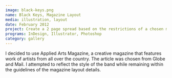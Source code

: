 ```yaml
---
image: black-keys.png
name: Black Keys, Magazine Layout
media: illustration, layout
date: February 2012
project: Create a 2 page spread based on the restrictions of a chosen magazine. Font, page size, style, colour, and layout style were all factors to consider. Minimum 4 hand made illustrations must be included.
programs: InDesign, Illustrator, Photoshop
category: gallery
---
```


I decided to use Applied Arts Magazine, a creative magazine that features work of artists from all over the country. The article was chosen from Globe and Mail. I attempted to reflect the style of the band while remaining within the guidelines of the magazine layout details.
